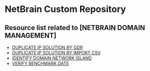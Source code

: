 # NetBrain Custom Repository

## Resource list related to [NETBRAIN DOMAIN MANAGEMENT]


* [DUPLICATE IP SOLUTION BY GDR](duplicate%20ip%20solution%20by%20GDR/)
* [DUPLICATE IP SOLUTION BY IMPORT CSV](duplicate%20ip%20solution%20by%20import%20csv/)
* [IDENTIFY DOMAIN NETWORK ISLAND](identify%20domain%20network%20island/)
* [VERIFY BENCHMARK DATE](verify%20benchmark%20date/)
